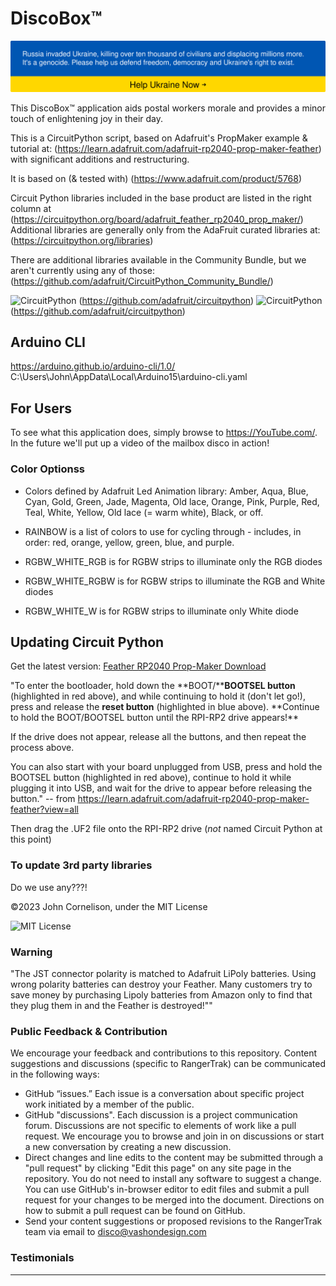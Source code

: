 # DiscoBox™

[![SWUbanner](https://raw.githubusercontent.com/vshymanskyy/StandWithUkraine/main/banner2-direct.svg)](https://vshymanskyy.github.io/StandWithUkraine)

This DiscoBox™ application aids postal workers morale and provides a minor touch of
enlightening joy in their day.

This is a CircuitPython script, based on Adafruit's PropMaker example & tutorial at:
(https://learn.adafruit.com/adafruit-rp2040-prop-maker-feather) with significant additions
and restructuring.

It is based on (& tested with) (https://www.adafruit.com/product/5768)

Circuit Python libraries included in the base product are listed in the right column at
(https://circuitpython.org/board/adafruit_feather_rp2040_prop_maker/) Additional libraries
are generally only from the AdaFruit curated libraries at:
(https://circuitpython.org/libraries)

There are additional libraries available in the Community Bundle, but we aren't currently
using any of those: (https://github.com/adafruit/CircuitPython_Community_Bundle/)

![CircuitPython](./non-dist-imgs/circuitpython_360x161.png)
(https://github.com/adafruit/circuitpython)
![CircuitPython](./non-dist-imgs/circuitpython.png)
(https://github.com/adafruit/circuitpython)

## Arduino CLI

https://arduino.github.io/arduino-cli/1.0/
C:\Users\John\AppData\Local\Arduino15\arduino-cli.yaml

## For Users

To see what this application does, simply browse to <https://YouTube.com/>. In the future
we'll put up a video of the mailbox disco in action!

### Color Optionss

- Colors defined by Adafruit Led Animation library: Amber, Aqua, Blue, Cyan, Gold, Green,
  Jade, Magenta, Old lace, Orange, Pink, Purple, Red, Teal, White, Yellow, Old lace (=
  warm white), Black, or off.

- RAINBOW is a list of colors to use for cycling through - includes, in order: red,
  orange, yellow, green, blue, and purple.

- RGBW_WHITE_RGB is for RGBW strips to illuminate only the RGB diodes

- RGBW_WHITE_RGBW is for RGBW strips to illuminate the RGB and White diodes

- RGBW_WHITE_W is for RGBW strips to illuminate only White diode

## Updating Circuit Python

Get the latest version:
[Feather RP2040 Prop-Maker Download](https://circuitpython.org/board/adafruit_feather_rp2040_prop_maker/)

"To enter the bootloader, hold down the **BOOT/\*\***BOOTSEL button** (highlighted in red
above), and while continuing to hold it (don't let go!), press and release the **reset
button** (highlighted in blue above). **Continue to hold the BOOT/BOOTSEL button until the
RPI-RP2 drive appears!\*\*

If the drive does not appear, release all the buttons, and then repeat the process above.

You can also start with your board unplugged from USB, press and hold the BOOTSEL button
(highlighted in red above), continue to hold it while plugging it into USB, and wait for
the drive to appear before releasing the button." -- from
https://learn.adafruit.com/adafruit-rp2040-prop-maker-feather?view=all

Then drag the .UF2 file onto the RPI-RP2 drive (_not_ named Circuit Python at this point)

### To update 3rd party libraries

Do we use any???!

©2023 John Cornelison, under the MIT License

![MIT License](./non-dist-imgs/MIT_License.png)

### Warning

"The JST connector polarity is matched to Adafruit LiPoly batteries. Using wrong polarity
batteries can destroy your Feather. Many customers try to save money by purchasing Lipoly
batteries from Amazon only to find that they plug them in and the Feather is destroyed!""

### Public Feedback & Contribution

We encourage your feedback and contributions to this repository. Content suggestions and
discussions (specific to RangerTrak) can be communicated in the following ways:

- GitHub “issues.” Each issue is a conversation about specific project work initiated by a
  member of the public.
- GitHub "discussions". Each discussion is a project communication forum. Discussions are
  not specific to elements of work like a pull request. We encourage you to browse and
  join in on discussions or start a new conversation by creating a new discussion.
- Direct changes and line edits to the content may be submitted through a "pull request"
  by clicking "Edit this page" on any site page in the repository. You do not need to
  install any software to suggest a change. You can use GitHub's in-browser editor to edit
  files and submit a pull request for your changes to be merged into the document.
  Directions on how to submit a pull request can be found on GitHub.
- Send your content suggestions or proposed revisions to the RangerTrak team via email to
  disco@vashondesign.com

### Testimonials

---
